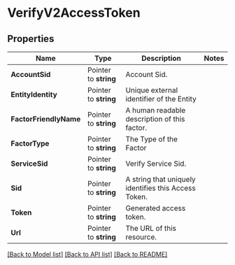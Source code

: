 # VerifyV2AccessToken

## Properties

Name | Type | Description | Notes
------------ | ------------- | ------------- | -------------
**AccountSid** | Pointer to **string** | Account Sid. |
**EntityIdentity** | Pointer to **string** | Unique external identifier of the Entity |
**FactorFriendlyName** | Pointer to **string** | A human readable description of this factor. |
**FactorType** | Pointer to **string** | The Type of the Factor |
**ServiceSid** | Pointer to **string** | Verify Service Sid. |
**Sid** | Pointer to **string** | A string that uniquely identifies this Access Token. |
**Token** | Pointer to **string** | Generated access token. |
**Url** | Pointer to **string** | The URL of this resource. |

[[Back to Model list]](../README.md#documentation-for-models) [[Back to API list]](../README.md#documentation-for-api-endpoints) [[Back to README]](../README.md)


